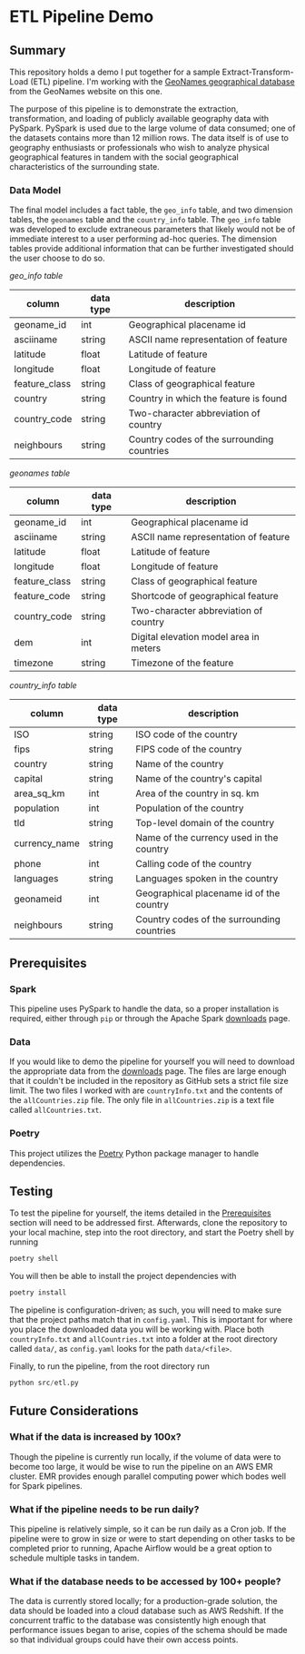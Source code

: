 # ETL Pipeline Demo

## Summary

This repository holds a demo I put together for a sample Extract-Transform-Load (ETL) pipeline. I'm working with the [GeoNames geographical database](http://www.geonames.org/) from the GeoNames website on this one.

The purpose of this pipeline is to demonstrate the extraction, transformation, and loading of publicly available geography data with PySpark. PySpark is used due to the large volume of data consumed; one of the datasets contains more than 12 million rows. The data itself is of use to geography enthusiasts or professionals who wish to analyze physical geographical features in tandem with the social geographical characteristics of the surrounding state.

### Data Model

The final model includes a fact table, the `geo_info` table, and two dimension tables, the `geonames` table and the `country_info` table. The `geo_info` table was developed to exclude extraneous parameters that likely would not be of immediate interest to a user performing ad-hoc queries. The dimension tables provide additional information that can be further investigated should the user choose to do so.

*geo_info table*

| column | data type | description |
| ------ | --------- | ----------- |
| geoname_id | int | Geographical placename id |
| asciiname | string | ASCII name representation of feature |
| latitude | float | Latitude of feature |
| longitude | float | Longitude of feature |
| feature_class | string | Class of geographical feature |
| country | string | Country in which the feature is found |
| country_code | string | Two-character abbreviation of country |
| neighbours | string | Country codes of the surrounding countries |

*geonames table*

| column | data type | description |
| ------ | --------- | ----------- |
| geoname_id | int | Geographical placename id |
| asciiname | string | ASCII name representation of feature |
| latitude | float | Latitude of feature |
| longitude | float | Longitude of feature |
| feature_class | string | Class of geographical feature |
| feature_code | string | Shortcode of geographical feature |
| country_code | string | Two-character abbreviation of country |
| dem | int | Digital elevation model area in meters |
| timezone | string | Timezone of the feature |

*country_info table*

| column | data type | description |
| ------ | --------- | ----------- |
| ISO | string | ISO code of the country |
| fips | string | FIPS code of the country |
| country | string | Name of the country |
| capital | string | Name of the country's capital |
| area_sq_km | int | Area of the country in sq. km |
| population | int | Population of the country |
| tld | string | Top-level domain of the country |
| currency_name | string | Name of the currency used in the country |
| phone | int | Calling code of the country |
| languages | string | Languages spoken in the country |
| geonameid | int | Geographical placename id of the country |
| neighbours | string | Country codes of the surrounding countries |

## Prerequisites

### Spark

This pipeline uses PySpark to handle the data, so a proper installation is required, either through `pip` or through the Apache Spark [downloads](https://spark.apache.org/downloads.html) page.

### Data

If you would like to demo the pipeline for yourself you will need to download the appropriate data from the [downloads](https://download.geonames.org/export/dump/) page. The files are large enough that it couldn't be included in the repository as GitHub sets a strict file size limit. The two files I worked with are `countryInfo.txt` and the contents of the `allCountries.zip` file. The only file in `allCountries.zip` is a text file called `allCountries.txt`.

### Poetry

This project utilizes the [Poetry](https://python-poetry.org/docs/#installation) Python package manager to handle dependencies.

## Testing

To test the pipeline for yourself, the items detailed in the [Prerequisites](#prerequisites) section will need to be addressed first. Afterwards, clone the repository to your local machine, step into the root directory, and start the Poetry shell by running

```python
poetry shell
```
You will then be able to install the project dependencies with

```python
poetry install
```

The pipeline is configuration-driven; as such, you will need to make sure that the project paths match that in `config.yaml`. This is important for where you place the downloaded data you will be working with. Place both `countryInfo.txt` and `allCountries.txt` into a folder at the root directory called `data/`, as `config.yaml` looks for the path `data/<file>`.

Finally, to run the pipeline, from the root directory run

```python
python src/etl.py
```
## Future Considerations

### What if the data is increased by 100x?

Though the pipeline is currently run locally, if the volume of data were to become too large, it would be wise to run the pipeline on an AWS EMR cluster. EMR provides enough parallel computing power which bodes well for Spark pipelines.

### What if the pipeline needs to be run daily?

This pipeline is relatively simple, so it can be run daily as a Cron job. If the pipeline were to grow in size or were to start depending on other tasks to be completed prior to running, Apache Airflow would be a great option to schedule multiple tasks in tandem.

### What if the database needs to be accessed by 100+ people?

The data is currently stored locally; for a production-grade solution, the data should be loaded into a cloud database such as AWS Redshift. If the concurrent traffic to the database was consistently high enough that performance issues began to arise, copies of the schema should be made so that individual groups could have their own access points.
